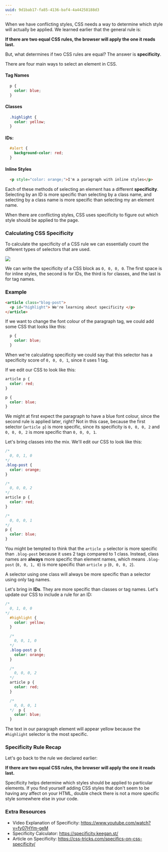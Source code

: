 ```yaml
---
uuid: 9d1bab17-fa85-4136-baf4-4a44258188d3
---
```


When we have conflicting styles, CSS needs a way to determine which style will actually be applied.
We learned earlier that the general rule is:

**If there are two equal CSS rules, the browser will apply the one it reads last.**

But, what determines if two CSS rules are equal? The answer is **specificity**.

There are four main ways to select an element in CSS.

#### Tag Names

```css
  p {
    color: blue;
  }
```

#### Classes

```css
  .highlight {
    color: yellow;
  }
```

#### IDs:

```css
  #alert {
    background-color: red;
  }
```


#### Inline Styles

```html
  <p style="color: orange;">I'm a paragraph with inline styles</p>
```

Each of these methods of selecting an element has a different **specificity**. Selecting by an ID is more specific than selecting by a class name, and selecting by a class name is more specific than selecting my an element name.

When there are conflicting styles, CSS uses specificity to figure out which style should be applied to the page.

### Calculating CSS Specificity

To calculate the specificity of a CSS rule we can essentially count the different types of selectors that are used.

![](https://cl.ly/0T3I3L2O0y2t/Image%202017-10-11%20at%206.27.14%20PM.png)

We can write the specificity of a CSS block as `0, 0, 0, 0`. The first space is for inline styles, the second is for IDs, the third is for classes, and the last is for tag names.

### Example

```html
<article class="blog-post">
  <p id="highlight"> We're learning about specificity </p>
</article>
```

If we want to change the font colour of the paragraph tag, we could add some CSS that looks like this:

```css
  p {
    color: blue;
  }
```

When we're calculating specificity we could say that this selector has a specificity score of `0, 0, 0, 1`, since it uses 1 tag.

If we edit our CSS to look like this:

```css
article p {
  color: red;
}

p {
  color: blue;
}
```

We might at first expect the paragraph to have a blue font colour, since the second rule is applied later, right? Not in this case, because the first selector (`article p`) is more specific, since its specificity is `0, 0, 0, 2` and `0, 0, 0, 2` is more specific than `0, 0, 0, 1`.

Let's bring classes into the mix. We'll edit our CSS to look like this:

```css
/*
  0, 0, 1, 0
*/
.blog-post {
  color: orange;
}

/*
  0, 0, 0, 2
*/
article p {
  color: red;
}

/*
  0, 0, 0, 1
*/
p {
  color: blue;
}
```

You might be tempted to think that the `article p` selector is more specific than `.blog-post` because it uses 2 tags compared to 1 class. Instead, class names are **always** more specific than element names, which means `.blog-post` (`0, 0, 1, 0`) is more specific than `article p` (`0, 0, 0, 2`).

A selector using one class will always be more specific than a selector using only tag names.

Let's bring in **IDs**. They are more specific than classes or tag names. Let's update our CSS to include a rule for an ID:

```css
/*
  0, 1, 0, 0
*/
  #highlight {
    color: yellow;
  }

  /*
    0, 0, 1, 0
  */
  .blog-post p {
    color: orange;
  }

  /*
    0, 0, 0, 2
  */
  article p {
    color: red;
  }

  /*
    0, 0, 0, 1
  */  p {
    color: blue;
  }
```

The text in our paragraph element will appear yellow because the `#highlight` selector is the most specific.

### Specificity Rule Recap

Let's go back to the rule we declared earlier:

**If there are two equal CSS rules, the browser will apply the one it reads last.**

Specificity helps determine which styles should be applied to particular elements. If you find yourself adding CSS styles that don't seem to be having any affect on your HTML, double check there is not a more specific style somewhere else in your code.

### Extra Resources

- Video Explanation of Specificity: https://www.youtube.com/watch?v=fy07HYm-geM
- Specificity Calculator: https://specificity.keegan.st/
- Article on Specificity: https://css-tricks.com/specifics-on-css-specificity/
